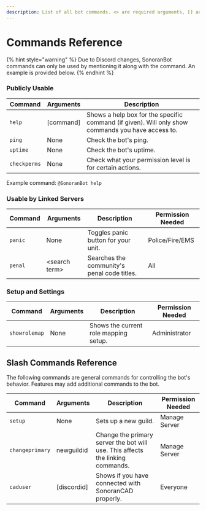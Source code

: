```yaml
---
description: List of all bot commands. <> are required arguments, [] are optional.
---
```


# Commands Reference

{% hint style="warning" %}
Due to Discord changes, SonoranBot commands can only be used by mentioning it along with the command. An example is provided below.
{% endhint %}

### Publicly Usable

| Command      | Arguments  | Description                                                                                       |
| ------------ | ---------- | ------------------------------------------------------------------------------------------------- |
| `help`       | \[command] | Shows a help box for the specific command (if given). Will only show commands you have access to. |
| `ping`       | None       | Check the bot's ping.                                                                             |
| `uptime`     | None       | Check the bot's uptime.                                                                           |
| `checkperms` | None       | Check what your permission level is for certain actions.                                          |

Example command: `@SonoranBot help`

### Usable by Linked Servers

| Command | Arguments      | Description                                 | Permission Needed |
| ------- | -------------- | ------------------------------------------- | ----------------- |
| `panic` | None           | Toggles panic button for your unit.         | Police/Fire/EMS   |
| `penal` | \<search term> | Searches the community's penal code titles. | All               |

### Setup and Settings

| Command       | Arguments | Description                           | Permission Needed |
| ------------- | --------- | ------------------------------------- | ----------------- |
| `showrolemap` | None      | Shows the current role mapping setup. | Administrator     |

## Slash Commands Reference

The following commands are general commands for controlling the bot's behavior. Features may add additional commands to the bot.

| Command         | Arguments    | Description                                                                    | Permission Needed |
| --------------- | ------------ | ------------------------------------------------------------------------------ | ----------------- |
| `setup`         | None         | Sets up a new guild.                                                           | Manage Server     |
| `changeprimary` | newguildid   | Change the primary server the bot will use. This affects the linking commands. | Manage Server     |
| `caduser`       | \[discordid] | Shows if you have connected with SonoranCAD properly.                          | Everyone          |
